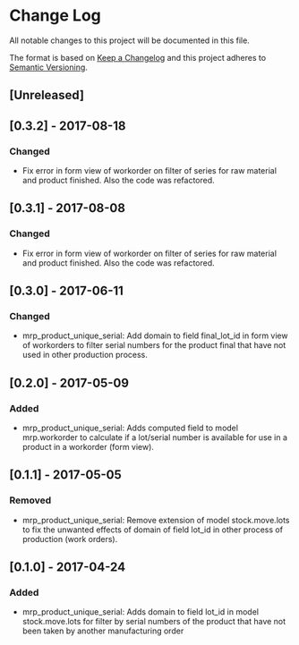 # Change Log
All notable changes to this project will be documented in this file.

The format is based on [Keep a Changelog](http://keepachangelog.com/)
and this project adheres to [Semantic Versioning](http://semver.org/).

## [Unreleased]


## [0.3.2] - 2017-08-18
### Changed
- Fix error in form view of workorder on filter of series for raw material and product finished. Also the code was refactored.

## [0.3.1] - 2017-08-08
### Changed
- Fix error in form view of workorder on filter of series for raw material and product finished. Also the code was refactored.

## [0.3.0] - 2017-06-11
### Changed
- mrp_product_unique_serial: Add domain to field final_lot_id in form view of workorders to filter serial numbers for the product final that have not used in other production process.

## [0.2.0] - 2017-05-09
### Added
- mrp_product_unique_serial: Adds computed field to model mrp.workorder to calculate if a lot/serial number is available for use in a product in a workorder (form view).

## [0.1.1] - 2017-05-05
### Removed
- mrp_product_unique_serial: Remove extension of model stock.move.lots to fix the unwanted effects of domain of field lot_id in other process of production (work orders).

## [0.1.0] - 2017-04-24
### Added
- mrp_product_unique_serial: Adds domain to field lot_id in model stock.move.lots for filter by serial numbers of the product that have not been taken by another manufacturing order
